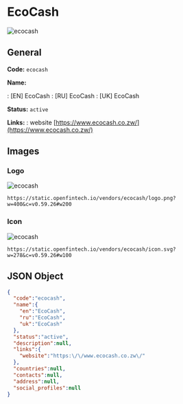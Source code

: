 
# EcoCash 
![ecocash](https://static.openfintech.io/vendors/ecocash/logo.png?w=400&c=v0.59.26#w200)  

## General 
 
**Code:** `ecocash` 
 
**Name:** 
 
:	[EN] EcoCash 
:	[RU] EcoCash 
:	[UK] EcoCash 
 
**Status:** `active` 
 
**Links:** 
: website [https://www.ecocash.co.zw/](https://www.ecocash.co.zw/) 
 

## Images 

### Logo 
 
![ecocash](https://static.openfintech.io/vendors/ecocash/logo.png?w=400&c=v0.59.26#w200)  

```
https://static.openfintech.io/vendors/ecocash/logo.png?w=400&c=v0.59.26#w200
```  

### Icon 
 
![ecocash](https://static.openfintech.io/vendors/ecocash/icon.svg?w=278&c=v0.59.26#w100)  

```
https://static.openfintech.io/vendors/ecocash/icon.svg?w=278&c=v0.59.26#w100
```  

## JSON Object 

```json
{
  "code":"ecocash",
  "name":{
    "en":"EcoCash",
    "ru":"EcoCash",
    "uk":"EcoCash"
  },
  "status":"active",
  "description":null,
  "links":{
    "website":"https:\/\/www.ecocash.co.zw\/"
  },
  "countries":null,
  "contacts":null,
  "address":null,
  "social_profiles":null
}
```  
